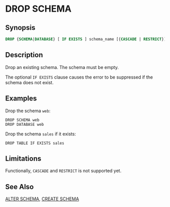 
DROP SCHEMA
===========

Synopsis
--------

``` sql
DROP {SCHEMA|DATABASE} [ IF EXISTS ] schema_name [{CASCADE | RESTRICT}]
```

Description
-----------

Drop an existing schema. The schema must be empty.

The optional `IF EXISTS` clause causes the error to be suppressed if the schema does not exist.

Examples
--------

Drop the schema `web`:

    DROP SCHEMA web
    DROP DATABASE web

Drop the schema `sales` if it exists:

    DROP TABLE IF EXISTS sales

Limitations
-----------

Functionally, `CASCADE` and `RESTRICT` is not supported yet.

See Also
--------

[ALTER SCHEMA](./alter-schema.html), [CREATE SCHEMA](./create-schema.html)
